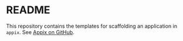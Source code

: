 # README

This repository contains the templates for scaffolding an application in `appix`. See [Appix on GitHub](https://github.com/Travix-International/appix).